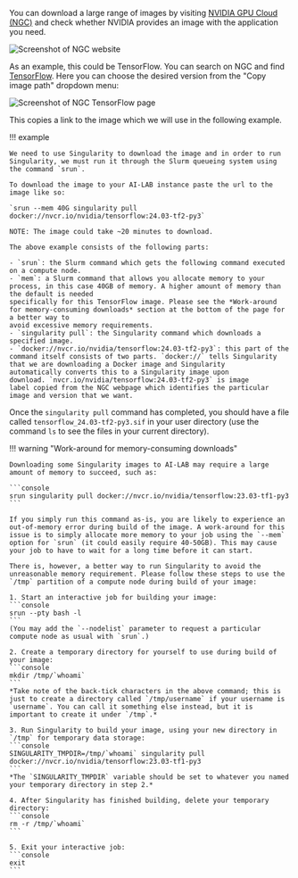 You can download a large range of images by visiting [NVIDIA GPU Cloud (NGC)](https://catalog.ngc.nvidia.com/) and check whether NVIDIA provides an image with the application you need.

![Screenshot of NGC website](/assets/img/ngc.png)

As an example, this could be TensorFlow. You can search on NGC and find [TensorFlow](https://catalog.ngc.nvidia.com/orgs/nvidia/containers/tensorflow). Here you can choose the desired version from the "Copy image path" dropdown menu:

![Screenshot of NGC TensorFlow page](/assets/img/ngc-tf-detail.png)

This copies a link to the image which we will use in the following example.

!!! example

    We need to use Singularity to download the image and in order to run Singularity, we must run it through the Slurm queueing system using the command `srun`. 

    To download the image to your AI-LAB instance paste the url to the image like so:

    `srun --mem 40G singularity pull docker://nvcr.io/nvidia/tensorflow:24.03-tf2-py3`

    NOTE: The image could take ~20 minutes to download. 
    
    The above example consists of the following parts:

    - `srun`: the Slurm command which gets the following command executed
    on a compute node.
    - `mem`: a Slurm command that allows you allocate memory to your
    process, in this case 40GB of memory. A higher amount of memory than the default is needed
    specifically for this TensorFlow image. Please see the *Work-around for memory-consuming downloads* section at the bottom of the page for a better way to
    avoid excessive memory requirements.
    - `singularity pull`: the Singularity command which downloads a
    specified image.
    - `docker://nvcr.io/nvidia/tensorflow:24.03-tf2-py3`: this part of the
    command itself consists of two parts. `docker://` tells Singularity
    that we are downloading a Docker image and Singularity
    automatically converts this to a Singularity image upon
    download. `nvcr.io/nvidia/tensorflow:24.03-tf2-py3` is image
    label copied from the NGC webpage which identifies the particular
    image and version that we want.

Once the `singularity pull` command has completed, you should have a
file called `tensorflow_24.03-tf2-py3.sif` in your user directory (use
the command `ls` to see the files in your current directory).

!!! warning "Work-around for memory-consuming downloads"

    Downloading some Singularity images to AI-LAB may require a large amount of memory to succeed, such as:

    ```console
    srun singularity pull docker://nvcr.io/nvidia/tensorflow:23.03-tf1-py3
    ```

    If you simply run this command as-is, you are likely to experience an out-of-memory error during build of the image. A work-around for this issue is to simply allocate more memory to your job using the `--mem` option for `srun` (it could easily require 40-50GB). This may cause your job to have to wait for a long time before it can start. 

    There is, however, a better way to run Singularity to avoid the unreasonable memory requirement. Please follow these steps to use the `/tmp` partition of a compute node during build of your image:

    1. Start an interactive job for building your image:  
    ```console
    srun --pty bash -l
    ```
    (You may add the `--nodelist` parameter to request a particular compute node as usual with `srun`.)

    2. Create a temporary directory for yourself to use during build of your image:  
    ```console
    mkdir /tmp/`whoami`
    ```
    *Take note of the back-tick characters in the above command; this is just to create a directory called `/tmp/username` if your username is `username`. You can call it something else instead, but it is important to create it under `/tmp`.*

    3. Run Singularity to build your image, using your new directory in `/tmp` for temporary data storage:  
    ```console
    SINGULARITY_TMPDIR=/tmp/`whoami` singularity pull docker://nvcr.io/nvidia/tensorflow:23.03-tf1-py3
    ```
    *The `SINGULARITY_TMPDIR` variable should be set to whatever you named your temporary directory in step 2.*

    4. After Singularity has finished building, delete your temporary directory:  
    ```console
    rm -r /tmp/`whoami`
    ```

    5. Exit your interactive job:  
    ```console
    exit
    ```
